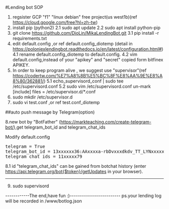 #Lending bot SOP

1. regsister GCP "f1" "linux debian" free project(us west1b)(ref https://cloud.google.com/free?hl=zh-tw)
2. install pip (python2)
 2.1 sudo apt update
 2.2 sudo apt install python-pip
3. git clone https://github.com/DioLin/MikaLendingBot.git
 3.1 pip install -r requirements.txt
4. edit default.config ,or ref default.config_diotemp (detail in https://poloniexlendingbot.readthedocs.io/en/latest/configuration.html#)
 4.1 rename default.config_diotemp to default.config.
 4.2 vim default.config,instead of your "apikey" and "secret" copied form bitfinex APIKEY.
5. In order to keep program alive , we suggest use "supervisor"(ref https://codertw.com/%E7%A8%8B%E5%BC%8F%E8%AA%9E%E8%A8%80/362881/)
 5.1 echo_supervisord_conf | sudo tee /etc/supervisord.conf
 5.2 sudo vim /etc/supervisord.conf 
              un-mark [include]
              files = /etc/supervisor.d/*.conf
6. sudo mkdir /etc/supervisor.d
7. sudo vi test.conf ,or ref test.conf_diotemp

##auto push message by Telegram(option)

8.new bot by "BotFather" (https://markteaching.com/create-telegram-bot/),get telegram_bot_id and telegram_chat_ids

Modify default.config
<pre>
telegram = True
telegram_bot_id = 13xxxxxx36:AAxxxxa-rbDvxxxdkdv_TT_LYNxxxxxxfE
telegram_chat_ids = 11xxxxx79
</pre>


 8.1 id "telegram_chat_ids" can be gained from botchat history (enter https://api.telegram.org/bot{$token}/getUpdates in your browser).


-----------------------------------------------
9. sudo supervisord

------------The end,have fun :)-------------------------
ps.your lending log will be recorded in /www/botlog.json

